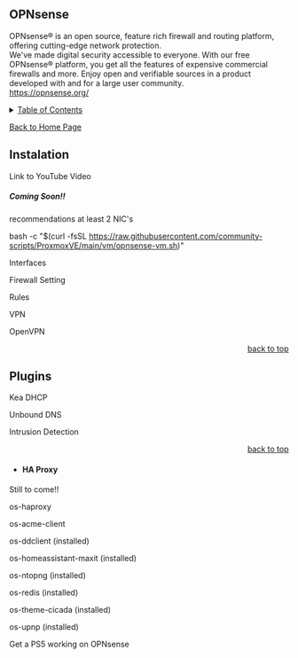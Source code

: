 <a id="readme_top"></a>
## OPNsense


OPNsense® is an open source, feature rich firewall and routing platform, offering cutting-edge network protection.  
We've made digital security accessible to everyone. With our free OPNsense® platform, you get all the features of expensive commercial firewalls and more. Enjoy open and verifiable sources in a product developed with and for a large user community.  
https://opnsense.org/

<details>
<summary><u>Table of Contents</u></summary>

+ <a href="#Instalation">Instalation</a>
+ <a href="#Interfaces">Interfaces</a>
+ <a href="#Firewall_Settings">Firewall Setting</a>
	+ <a href="#HA_Proxy">Rules</a>
+ <a href="#VPN">VPN</a>
	+ <a href="#OpenVPN">OpenVPN</a>	
+ <a href="#Plugins">Plugins</a>
	+ <a href="#HA_Proxy">HA Proxy</a>
	
</details>  

<a href="https://github.com/HomeStudiosDIY/HomeStudiosDIY/blob/main/README.md">Back to Home Page</a>



## Instalation

Link to YouTube Video
##### Coming Soon!!

recommendations at least 2 NIC's

bash -c "$(curl -fsSL https://raw.githubusercontent.com/community-scripts/ProxmoxVE/main/vm/opnsense-vm.sh)"









Interfaces


Firewall Setting


Rules




VPN

OpenVPN









<p align="right"><a href="#readme_top">back to top</a></p>

<a id="Plugins"></a>
## Plugins





Kea DHCP

Unbound DNS

Intrusion Detection




<p align="right"><a href="#readme_top">back to top</a></p>

<a id="HA_Proxy"></a>
+ #### HA Proxy

Still to come!!			

os-haproxy




os-acme-client




os-ddclient (installed)	



os-homeassistant-maxit (installed)	



os-ntopng (installed)	


os-redis (installed)	





os-theme-cicada (installed)	


os-upnp (installed)	



Get a PS5 working on OPNsense